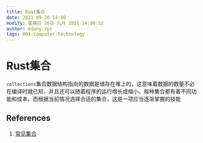 ```yaml
---
title: Rust集合
date: 2021-09-26 14:00
modify: 星期日 26日 九月 2021 14:00:52
author: edony.zpc
tags: 001-computer-technology
---
```


# Rust集合
`collections`集合数据结构指向的数据是储存在堆上的，这意味着数据的数量不必在编译时就已知，并且还可以随着程序的运行增长或缩小。每种集合都有着不同功能和成本，而根据当前情况选择合适的集合，这是一项应当逐渐掌握的技能

## References
1. [常见集合](https://kaisery.github.io/trpl-zh-cn/ch08-00-common-collections.html)